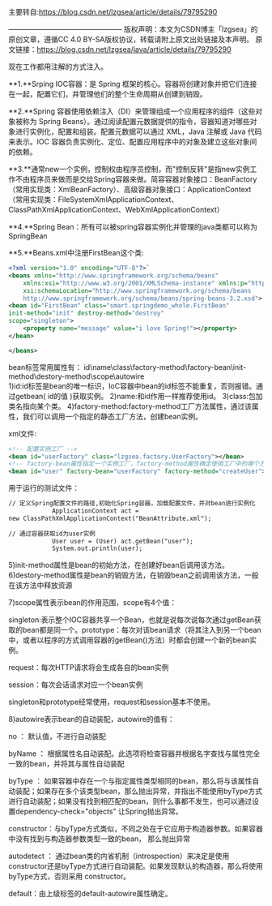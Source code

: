 主要转自:https://blog.csdn.net/lzgsea/article/details/79795290

————————————————
版权声明：本文为CSDN博主「lzgsea」的原创文章，遵循CC 4.0 BY-SA版权协议，转载请附上原文出处链接及本声明。
原文链接：https://blog.csdn.net/lzgsea/java/article/details/79795290

现在工作都用注解的方式注入。



**1.**Srping IOC容器：是 Spring 框架的核心。容器将创建对象并把它们连接在一起，配置它们，并管理他们的整个生命周期从创建到销毁。

**2.**Spring 容器使用依赖注入（DI）来管理组成一个应用程序的组件（这些对象被称为 Spring Beans）。通过阅读配置元数据提供的指令，容器知道对哪些对象进行实例化，配置和组装。配置元数据可以通过 XML，Java 注解或 Java 代码来表示。IOC 容器负责实例化、定位、配置应用程序中的对象及建立这些对象间的依赖。

**3.**通常new一个实例，控制权由程序员控制，而"控制反转"是指new实例工作不由程序员来做而是交给Spring容器来做。简容容器对象接口：BeanFactory（常用实现类：XmlBeanFactory）、高级容器对象接口：ApplicationContext（常用实现类：FileSystemXmlApplicationContext、ClassPathXmlApplicationContext、WebXmlApplicationContext）

**4.**Spring Bean：所有可以被spring容器实例化并管理的java类都可以称为SpringBean

**5.**Beans.xml中注册FirstBean这个类:

```xml
<?xml version="1.0" encoding="UTF-8"?>`
<beans xmlns="http://www.springframework.org/schema/beans"
    xmlns:xsi="http://www.w3.org/2001/XMLSchema-instance" xmlns:p="http://www.springframework.org/schema/p"
    xsi:schemaLocation="http://www.springframework.org/schema/beans
    http://www.springframework.org/schema/beans/spring-beans-3.2.xsd">
<bean id="FirstBean" class="smart.springdemo_whole.FirstBean" 
init-method="init" destroy-method="destroy"
scope="singleton">
	<property name="message" value="i love Spring!"></property>
</bean>

</beans>
```



bean标签常用属性有：
id\name\class\factory-method\factory-bean\init-method\destory-method\scope\autowire\
1)id:id标签是bean的唯一标识，IoC容器中bean的id标签不能重复，否则报错。通过getbean( id的值 )获取实例。
2)name:和id作用一样推荐使用id。
3)class:包加类名指向某个类。
4)factory-method:factory-method工厂方法属性，通过该属性，我们可以调用一个指定的静态工厂方法，创建bean实例。

xml文件:

```xml
<!-- 配置实例工厂 -->
<bean id="userFactory" class="lzgsea.factory.UserFactory"></bean>
<!-- factory-bean属性指定一个实例工厂，factory-method属性确定使用工厂中的哪个方法 -->	
<bean id="user" factory-bean="userFactory" factory-method="createUser"></bean>
```

用于运行的测试文件：

```xml
// 定义Spring配置文件的路径,初始化Spring容器，加载配置文件，并对bean进行实例化
        	ApplicationContext act = 
new ClassPathXmlApplicationContext("BeanAttribute.xml");
        	
// 通过容器获取id为user实例 
        	User user = (User) act.getBean("user");
        	System.out.println(user);
```

5)init-method属性是bean的初始方法，在创建好bean后调用该方法。
6)destory-method属性是bean的销毁方法，在销毁bean之前调用该方法，一般在该方法中释放资源

7)scope属性表示bean的作用范围，scope有4个值：

singleton:表示整个IOC容器共享一个Bean，也就是说每次说每次通过getBean获取的bean都是同一个。prototype：每次对该bean请求（将其注入到另一个bean中，或者以程序的方式调用容器的getBean()方法）时都会创建一个新的bean实例。

request：每次HTTP请求将会生成各自的bean实例

session：每次会话请求对应一个bean实例

singleton和prototype经常使用，request和session基本不使用。

8)autowire表示bean的自动装配，autowire的值有：

no ： 默认值，不进行自动装配

byName ： 根据属性名自动装配。此选项将检查容器并根据名字查找与属性完全一致的bean，并将其与属性自动装配

byType ： 如果容器中存在一个与指定属性类型相同的bean，那么将与该属性自动装配；如果存在多个该类型bean，那么抛出异常，并指出不能使用byType方式进行自动装配；如果没有找到相匹配的bean，则什么事都不发生，也可以通过设置dependency-check="objects" 让Spring抛出异常。

constructor：与byType方式类似，不同之处在于它应用于构造器参数。如果容器中没有找到与构造器参数类型一致的bean， 那么抛出异常

autodetect ： 通过bean类的内省机制（introspection）来决定是使用constructor还是byType方式进行自动装配。如果发现默认的构造器，那么将使用byType方式，否则采用 constructor。

default：由上级标签的default-autowire属性确定。
